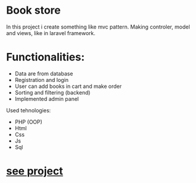 # Book store
In this project i create something like mvc pattern. Making controler, model and views, like in laravel framework.

# Functionalities:
  - Data are from database  
  - Registration and login
  - User can add books in cart and make order
  - Sorting and filtering (backend)
  - Implemented admin panel

Used tehnologies:
  - PHP (OOP)
  - Html
  - Css
  - Js
  - Sql

# [see project](http://bookstore.freecluster.eu/index.php)
